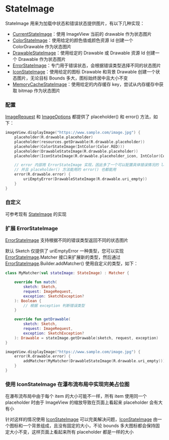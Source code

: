 # StateImage

StateImage 用来为加载中状态和错误状态提供图片，有以下几种实现：

* [CurrentStateImage]：使用 ImageView 当前的 drawable 作为状态图片
* [ColorStateImage]：使用给定的颜色值或颜色资源 Id 创建一个 ColorDrawable 作为状态图片
* [DrawableStateImage]：使用给定的 Drawable 或 Drawable 资源 Id 创建一个 Drawable 作为状态图片
* [ErrorStateImage]：专门用于错误状态，会根据错误类型选择不同的状态图片
* [IconStateImage]：使用给定的图标 Drawable 和背景 Drawable 创建一个状态图片，无论目标 Bounds 多大，图标始终居中且大小不变
* [MemoryCacheStateImage]：使用给定的内存缓存 key，尝试从内存缓存中获取 bitmap 作为状态图片

### 配置

[ImageRequest] 和 [ImageOptions] 都提供了 placeholder() 和 error() 方法，如下：

```kotlin
imageView.displayImage("https://www.sample.com/image.jpg") {
    placeholder(R.drawable.placeholder)
    placeholder(resources.getDrawable(R.drawable.placeholder))
    placeholder(ColorStateImage(IntColor(Color.RED)))
    placeholder(DrawableStateImage(R.drawable.placeholder))
    placeholder(IconStateImage(R.drawable.placeholder_icon, IntColor(Color.GRAY)))

    // error 内部用 ErrorStateImage 实现，因此多了一个可以配置具体错误情况的 lambda 函数
    // 并且 placeholder() 方法能用的 error() 也都能用
    error(R.drawable.error) {
        uriEmptyError(DrawableStateImage(R.drawable.uri_empty))
    }
}
```

### 自定义

可参考现有 [StateImage] 的实现

### 扩展 ErrorStateImage

[ErrorStateImage] 支持根据不同的错误类型返回不同的状态图片

默认 Sketch 仅提供了 uriEmptyError 一种类型，您可以实现 [ErrorStateImage].Matcher 接口来扩展新的类型，然后通过
[ErrorStateImage].Builder.addMatcher() 使用自定义的类型，如下：

```kotlin
class MyMatcher(val stateImage: StateImage) : Matcher {

    override fun match(
        sketch: Sketch,
        request: ImageRequest,
        exception: SketchException?
    ): Boolean {
        // 根据 exception 判断错误类型
    }

    override fun getDrawable(
        sketch: Sketch,
        request: ImageRequest,
        exception: SketchException?
    ): Drawable = stateImage.getDrawable(sketch, request, exception)
}

imageView.displayImage("https://www.sample.com/image.jpg") {
    error(R.drawable.error) {
        addMatcher(MyMatcher(DrawableStateImage(R.drawable.uri_empty)))
    }
}
```

### 使用 IconStateImage 在瀑布流布局中实现完美占位图

在瀑布流布局中由于每个 item 的大小可能不一样，所有 item 使用同一个 placeholder 时由于 ImageView 的缩放导致在页面上看起来 placeholder 会有大有小

针对这样的情况使用 [IconStateImage] 可以完美解决问题，[IconStateImage] 由一个图标和一个背景组成，且没有固定的大小，不论 bounds
多大图标都会保持固定大小不变，这样页面上看起来所有 placeholder 都是一样的大小

[StateImage]: ../../sketch/src/main/java/com/github/panpf/sketch/stateimage/StateImage.kt

[ColorStateImage]: ../../sketch/src/main/java/com/github/panpf/sketch/stateimage/ColorStateImage.kt

[DrawableStateImage]: ../../sketch/src/main/java/com/github/panpf/sketch/stateimage/DrawableStateImage.kt

[ErrorStateImage]: ../../sketch/src/main/java/com/github/panpf/sketch/stateimage/ErrorStateImage.kt

[IconStateImage]: ../../sketch/src/main/java/com/github/panpf/sketch/stateimage/IconStateImage.kt

[MemoryCacheStateImage]: ../../sketch/src/main/java/com/github/panpf/sketch/stateimage/MemoryCacheStateImage.kt

[ImageRequest]: ../../sketch/src/main/java/com/github/panpf/sketch/request/ImageRequest.kt

[ImageOptions]: ../../sketch/src/main/java/com/github/panpf/sketch/request/ImageOptions.kt

[CurrentStateImage]: ../../sketch/src/main/java/com/github/panpf/sketch/stateimage/CurrentStateImage.kt